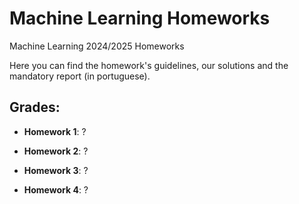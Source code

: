 # Machine Learning Homeworks
Machine Learning 2024/2025 Homeworks

Here you can find the homework's guidelines, our solutions and the mandatory report (in portuguese).

## Grades:

- **Homework 1**: ?

- **Homework 2**: ?

- **Homework 3**: ?

- **Homework 4**: ?